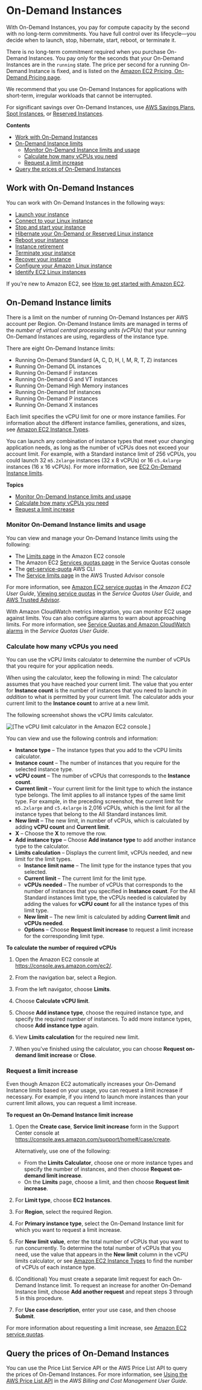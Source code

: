 # On\-Demand Instances<a name="ec2-on-demand-instances"></a>

With On\-Demand Instances, you pay for compute capacity by the second with no long\-term commitments\. You have full control over its lifecycle—you decide when to launch, stop, hibernate, start, reboot, or terminate it\.

There is no long\-term commitment required when you purchase On\-Demand Instances\. You pay only for the seconds that your On\-Demand Instances are in the `running` state\. The price per second for a running On\-Demand Instance is fixed, and is listed on the [Amazon EC2 Pricing, On\-Demand Pricing page](http://aws.amazon.com/ec2/pricing/on-demand/)\.

We recommend that you use On\-Demand Instances for applications with short\-term, irregular workloads that cannot be interrupted\.

For significant savings over On\-Demand Instances, use [AWS Savings Plans](http://aws.amazon.com/savingsplans/), [Spot Instances](using-spot-instances.md), or [Reserved Instances](ec2-reserved-instances.md)\.

**Contents**
+ [Work with On\-Demand Instances](#working-with-on-demand-instances)
+ [On\-Demand Instance limits](#ec2-on-demand-instances-limits)
  + [Monitor On\-Demand Instance limits and usage](#monitoring-on-demand-limits)
  + [Calculate how many vCPUs you need](#vcpu-limits-calculator)
  + [Request a limit increase](#vcpu-limits-request-increase)
+ [Query the prices of On\-Demand Instances](#query-aws-price-list)

## Work with On\-Demand Instances<a name="working-with-on-demand-instances"></a>

You can work with On\-Demand Instances in the following ways:
+ [Launch your instance](LaunchingAndUsingInstances.md)
+ [Connect to your Linux instance](AccessingInstances.md)
+ [Stop and start your instance](Stop_Start.md)
+ [Hibernate your On\-Demand or Reserved Linux instance](Hibernate.md)
+ [Reboot your instance](ec2-instance-reboot.md)
+ [Instance retirement](instance-retirement.md)
+ [Terminate your instance](terminating-instances.md)
+ [Recover your instance](ec2-instance-recover.md)
+ [Configure your Amazon Linux instance](Configure_Instance.md)
+ [Identify EC2 Linux instances](identify_ec2_instances.md)

If you're new to Amazon EC2, see [How to get started with Amazon EC2](concepts.md#how-to-get-started)\.

## On\-Demand Instance limits<a name="ec2-on-demand-instances-limits"></a>

There is a limit on the number of running On\-Demand Instances per AWS account per Region\. On\-Demand Instance limits are managed in terms of the *number of virtual central processing units \(vCPUs\)* that your running On\-Demand Instances are using, regardless of the instance type\.

There are eight On\-Demand Instance limits:
+ Running On\-Demand Standard \(A, C, D, H, I, M, R, T, Z\) instances
+ Running On\-Demand DL instances
+ Running On\-Demand F instances
+ Running On\-Demand G and VT instances
+ Running On\-Demand High Memory instances
+ Running On\-Demand Inf instances
+ Running On\-Demand P instances
+ Running On\-Demand X instances

Each limit specifies the vCPU limit for one or more instance families\. For information about the different instance families, generations, and sizes, see [Amazon EC2 Instance Types](http://aws.amazon.com/ec2/instance-types/)\.

You can launch any combination of instance types that meet your changing application needs, as long as the number of vCPUs does not exceed your account limit\. For example, with a Standard instance limit of 256 vCPUs, you could launch 32 `m5.2xlarge` instances \(32 x 8 vCPUs\) or 16 `c5.4xlarge` instances \(16 x 16 vCPUs\)\. For more information, see [EC2 On\-Demand Instance limits](http://aws.amazon.com/ec2/faqs/#EC2_On-Demand_Instance_limits)\.

**Topics**
+ [Monitor On\-Demand Instance limits and usage](#monitoring-on-demand-limits)
+ [Calculate how many vCPUs you need](#vcpu-limits-calculator)
+ [Request a limit increase](#vcpu-limits-request-increase)

### Monitor On\-Demand Instance limits and usage<a name="monitoring-on-demand-limits"></a>

You can view and manage your On\-Demand Instance limits using the following:
+ The [Limits page](https://console.aws.amazon.com/ec2/#Limits) in the Amazon EC2 console
+ The Amazon EC2 [Services quotas page](https://console.aws.amazon.com/servicequotas/#!/services/ec2/quotas) in the Service Quotas console
+ The [get\-service\-quota](https://docs.aws.amazon.com/cli/latest/reference/service-quotas/get-service-quota.html) AWS CLI
+ The [Service limits page](https://console.aws.amazon.com/trustedadvisor/home?#/category/service-limits) in the AWS Trusted Advisor console

For more information, see [Amazon EC2 service quotas](ec2-resource-limits.md) in the *Amazon EC2 User Guide*, [Viewing service quotas](https://docs.aws.amazon.com/servicequotas/latest/userguide/gs-request-quota.html) in the *Service Quotas User Guide*, and [AWS Trusted Advisor](http://aws.amazon.com/premiumsupport/technology/trusted-advisor/)\.

With Amazon CloudWatch metrics integration, you can monitor EC2 usage against limits\. You can also configure alarms to warn about approaching limits\. For more information, see [Service Quotas and Amazon CloudWatch alarms](https://docs.aws.amazon.com/servicequotas/latest/userguide/configure-cloudwatch.html) in the *Service Quotas User Guide*\.

### Calculate how many vCPUs you need<a name="vcpu-limits-calculator"></a>

You can use the vCPU limits calculator to determine the number of vCPUs that you require for your application needs\.

When using the calculator, keep the following in mind: The calculator assumes that you have reached your current limit\. The value that you enter for **Instance count** is the number of instances that you need to launch *in addition* to what is permitted by your current limit\. The calculator adds your current limit to the **Instance count** to arrive at a new limit\.

The following screenshot shows the vCPU limits calculator\.

![\[The vCPU limit calculator in the Amazon EC2 console.\]](http://docs.aws.amazon.com/AWSEC2/latest/UserGuide/images/vCPU-limit-calculator.png)

You can view and use the following controls and information:
+ **Instance type** – The instance types that you add to the vCPU limits calculator\.
+ **Instance count** – The number of instances that you require for the selected instance type\.
+ **vCPU count** – The number of vCPUs that corresponds to the **Instance count**\.
+ **Current limit** – Your current limit for the limit type to which the instance type belongs\. The limit applies to all instance types of the same limit type\. For example, in the preceding screenshot, the current limit for `m5.2xlarge` and `c5.4xlarge` is 2,016 vCPUs, which is the limit for all the instance types that belong to the All Standard instances limit\.
+ **New limit** – The new limit, in number of vCPUs, which is calculated by adding **vCPU count** and **Current limit**\.
+ **X** – Choose the **X** to remove the row\.
+ **Add instance type** – Choose **Add instance type** to add another instance type to the calculator\.
+ **Limits calculation** – Displays the current limit, vCPUs needed, and new limit for the limit types\.
  + **Instance limit name** – The limit type for the instance types that you selected\.
  + **Current limit** – The current limit for the limit type\.
  + **vCPUs needed** – The number of vCPUs that corresponds to the number of instances that you specified in **Instance count**\. For the All Standard instances limit type, the vCPUs needed is calculated by adding the values for **vCPU count** for all the instance types of this limit type\.
  + **New limit** – The new limit is calculated by adding **Current limit** and **vCPUs needed**\.
  + **Options** – Choose **Request limit increase** to request a limit increase for the corresponding limit type\.

**To calculate the number of required vCPUs**

1. Open the Amazon EC2 console at [https://console\.aws\.amazon\.com/ec2/](https://console.aws.amazon.com/ec2/)\.

1. From the navigation bar, select a Region\.

1. From the left navigator, choose **Limits**\.

1. Choose **Calculate vCPU limit**\.

1. Choose **Add instance type**, choose the required instance type, and specify the required number of instances\. To add more instance types, choose **Add instance type** again\.

1. View **Limits calculation** for the required new limit\.

1. When you've finished using the calculator, you can choose **Request on\-demand limit increase** or **Close**\.

### Request a limit increase<a name="vcpu-limits-request-increase"></a>

Even though Amazon EC2 automatically increases your On\-Demand Instance limits based on your usage, you can request a limit increase if necessary\. For example, if you intend to launch more instances than your current limit allows, you can request a limit increase\.

**To request an On\-Demand Instance limit increase**

1. Open the **Create case**, **Service limit increase** form in the Support Center console at [https://console\.aws\.amazon\.com/support/home\#/case/create](https://console.aws.amazon.com/support/home#/case/create?issueType=service-limit-increase&limitType=service-code-ec2-spot-instances)\.

   Alternatively, use one of the following:
   + From the **Limits Calculator**, choose one or more instance types and specify the number of instances, and then choose **Request on\-demand limit increase**\.
   + On the **Limits** page, choose a limit, and then choose **Request limit increase**\.

1. For **Limit type**, choose **EC2 Instances**\.

1. For **Region**, select the required Region\.

1. For **Primary instance type**, select the On\-Demand Instance limit for which you want to request a limit increase\.

1. For **New limit value**, enter the total number of vCPUs that you want to run concurrently\. To determine the total number of vCPUs that you need, use the value that appears in the **New limit** column in the vCPU limits calculator, or see [Amazon EC2 Instance Types](http://aws.amazon.com/ec2/instance-types/) to find the number of vCPUs of each instance type\.

1. \(Conditional\) You must create a separate limit request for each On\-Demand Instance limit\. To request an increase for another On\-Demand Instance limit, choose **Add another request** and repeat steps 3 through 5 in this procedure\.

1. For **Use case description**, enter your use case, and then choose **Submit**\.

For more information about requesting a limit increase, see [Amazon EC2 service quotas](ec2-resource-limits.md)\.

## Query the prices of On\-Demand Instances<a name="query-aws-price-list"></a>

You can use the Price List Service API or the AWS Price List API to query the prices of On\-Demand Instances\. For more information, see [Using the AWS Price List API](https://docs.aws.amazon.com/awsaccountbilling/latest/aboutv2/price-changes.html) in the *AWS Billing and Cost Management User Guide*\.